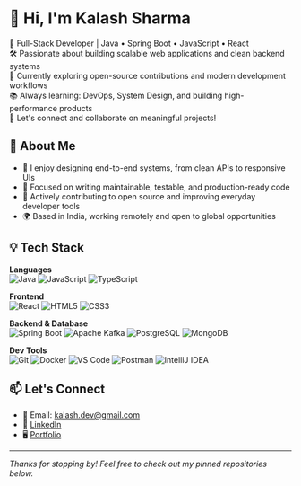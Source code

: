 # 👋 Hi, I'm Kalash Sharma

🎯 Full-Stack Developer | Java • Spring Boot • JavaScript • React  
🛠️ Passionate about building scalable web applications and clean backend systems  
🌱 Currently exploring open-source contributions and modern development workflows  
📚 Always learning: DevOps, System Design, and building high-performance products  
💬 Let's connect and collaborate on meaningful projects!

## 💼 About Me

- 🔭 I enjoy designing end-to-end systems, from clean APIs to responsive UIs
- 🧠 Focused on writing maintainable, testable, and production-ready code
- 🤝 Actively contributing to open source and improving everyday developer tools
- 🌍 Based in India, working remotely and open to global opportunities

## 💡 Tech Stack

**Languages**  
![Java](https://img.shields.io/badge/Java-ED8B00?style=flat-square&logo=java&logoColor=white) 
![JavaScript](https://img.shields.io/badge/JavaScript-F7DF1E?style=flat-square&logo=javascript&logoColor=black) 
![TypeScript](https://img.shields.io/badge/TypeScript-007ACC?style=flat-square&logo=typescript&logoColor=white)

**Frontend**  
![React](https://img.shields.io/badge/React-20232A?style=flat-square&logo=react&logoColor=61DAFB)
![HTML5](https://img.shields.io/badge/HTML5-E34F26?style=flat-square&logo=html5&logoColor=white)
![CSS3](https://img.shields.io/badge/CSS3-1572B6?style=flat-square&logo=css3&logoColor=white)

**Backend & Database**  
![Spring Boot](https://img.shields.io/badge/Spring_Boot-6DB33F?style=flat-square&logo=spring-boot&logoColor=white) 
![Apache Kafka](https://img.shields.io/badge/Apache_Kafka-231F20?style=flat-square&logo=apache-kafka&logoColor=white)
![PostgreSQL](https://img.shields.io/badge/PostgreSQL-316192?style=flat-square&logo=postgresql&logoColor=white)
![MongoDB](https://img.shields.io/badge/MongoDB-4EA94B?style=flat-square&logo=mongodb&logoColor=white)

**Dev Tools**  
![Git](https://img.shields.io/badge/Git-F05032?style=flat-square&logo=git&logoColor=white)
![Docker](https://img.shields.io/badge/Docker-2496ED?style=flat-square&logo=docker&logoColor=white)
![VS Code](https://img.shields.io/badge/VSCode-007ACC?style=flat-square&logo=visual-studio-code&logoColor=white)
![Postman](https://img.shields.io/badge/Postman-FF6C37?style=flat-square&logo=postman&logoColor=white)
![IntelliJ IDEA](https://img.shields.io/badge/IntelliJ_IDEA-000000?style=flat-square&logo=intellij-idea&logoColor=white)

## 📫 Let's Connect

- 📧 Email: kalash.dev@gmail.com  
- 💼 [LinkedIn](https://www.linkedin.com/in/kalashsharma99)  
- 🖥️ [Portfolio](https://www.kalashsharma.com)  

---

*Thanks for stopping by! Feel free to check out my pinned repositories below.*
